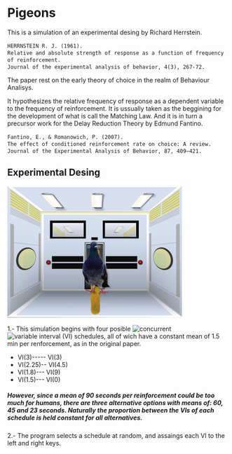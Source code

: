 # Pigeons
This is a simulation of an experimental desing by Richard Herrstein.
    
    HERRNSTEIN R. J. (1961).
    Relative and absolute strength of response as a function of frequency of reinforcement.
    Journal of the experimental analysis of behavior, 4(3), 267-72. 

The paper rest on the early theory of choice in the realm of Behaviour Analisys.

It hypothesizes the relative frequency of response as a dependent variable to the frequency of reinforcement.
It is ussually taken as the beggining for the development of what is call the Matching Law.
And it is in turn a precursor work for the Delay Reduction Theory by Edmund Fantino.

    Fantino, E., & Romanowich, P. (2007).
    The effect of conditioned reinforcement rate on choice: A review.
    Journal of the Experimental Analysis of Behavior, 87, 409–421.


## Experimental Desing
![game caption](https://github.com/mesielepush/Pigeons/blob/master/img/for_readmd.png)

1.- This simulation begins with four posible ![concurrent](https://en.wikipedia.org/wiki/Reinforcement#Concurrent_schedules) ![variable interval (VI) schedules](https://dictionary.apa.org/variable-interval-schedule), all of wich have a constant mean of 1.5 min per renforcement, as in the original paper.

* VI(3)----- VI(3)
* VI(2.25)-- VI(4.5)
* VI(1.8)--- VI(9)
* VI(1.5)--- VI(0)

##### However, since a mean of 90 seconds per reinforcement could be too much for humans, there are three alternative options with means of: 60, 45 and 23 seconds. Naturally the proportion between the VIs of each schedule is held constant for all alternatives.

2.- The program selects a schedule at random, and assaings each VI to the left and right keys.




